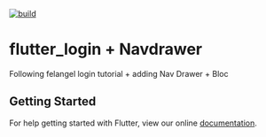 [![build](https://github.com/felangel/bloc/workflows/build/badge.svg)](https://github.com/felangel/bloc/actions)

# flutter_login + Navdrawer

Following felangel login tutorial + adding Nav Drawer + Bloc

## Getting Started

For help getting started with Flutter, view our online
[documentation](https://flutter.dev/).
